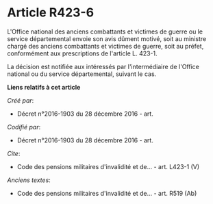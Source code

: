 # Article R423-6

L'Office national des anciens combattants et victimes de guerre ou le service départemental envoie son avis dûment motivé,
soit au ministre chargé des anciens combattants et victimes de guerre, soit au préfet, conformément aux prescriptions de
l'article L. 423-1.

La décision est notifiée aux intéressés par l'intermédiaire de l'Office national ou du service départemental, suivant le cas.

**Liens relatifs à cet article**

_Créé par_:

  - Décret n°2016-1903 du 28 décembre 2016 - art.

_Codifié par_:

  - Décret n°2016-1903 du 28 décembre 2016 - art.

_Cite_:

  - Code des pensions militaires d'invalidité et de... - art. L423-1 (V)

_Anciens textes_:

  - Code des pensions militaires d'invalidité et de... - art. R519 (Ab)
